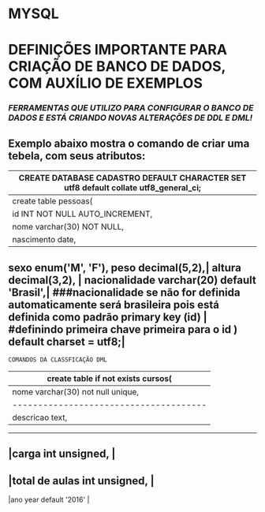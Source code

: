 # MYSQL

# DEFINIÇÕES IMPORTANTE PARA CRIAÇÃO DE BANCO DE DADOS, COM AUXÍLIO DE EXEMPLOS
 
### *FERRAMENTAS  QUE UTILIZO PARA CONFIGURAR O BANCO DE DADOS E ESTÁ CRIANDO  NOVAS ALTERAÇÕES DE DDL E DML!*

Exemplo abaixo mostra o comando de criar uma tebela, com seus atributos:
 -------------------------------------------------------------------------------------
|CREATE DATABASE CADASTRO  DEFAULT CHARACTER SET utf8 default collate utf8_general_ci;|
|-----------------------------------------------------------------------------------------------
create table pessoas(|
id INT NOT NULL AUTO_INCREMENT, |                #NOT NULL OBRIGA A DIGITAÇÃO, Auto increment siginfica que a primeeira pessoa terá código 1, a segunda código 2  ....
nome varchar(30) NOT NULL,|                                                  
nascimento date,  |         
sexo enum('M', 'F'),
peso decimal(5,2),|
altura decimal(3,2), |
nacionalidade varchar(20) default 'Brasil',|                     ###nacionalidade se não for definida automaticamente será brasileira pois está definida como padrão
primary key (id) |                                    #definindo primeira chave primeira para o id
) default charset = utf8;|
---------------------------------------------------------------------------------------


`COMANDOS DA CLASSFICAÇÃO DML` 


|create table if not exists cursos(   |
--------------------------------------|
|nome varchar(30) not null unique,    |
--------------------------------------|
|descricao text,                      |
--------------------------------------
|carga int unsigned,                  |
--------------------------------------
|total de aulas int unsigned,         |
--------------------------------------
|ano year default '2016'              |


